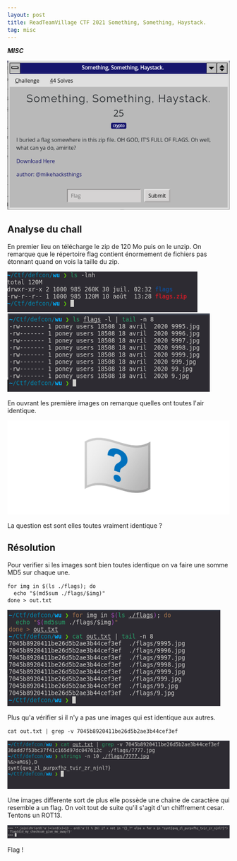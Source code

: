```yaml
---
layout: post
title: ReadTeamVillage CTF 2021 Something, Something, Haystack.
tag: misc
---
```


**_MISC_**

![](../images/rtv-29/something/chall_something.png)

## **Analyse du chall**

En premier lieu on télécharge le zip de 120 Mo
puis on le unzip. On remarque que le répertoire flag contient énormement de fichiers pas étonnant quand on vois la taille du zip.

![](../images/rtv-29/something/first.png)
![](../images/rtv-29/something/snd.png)

En ouvrant les première images on remarque quelles ont toutes l'air identique.  

![](../images/rtv-29/something/0.jpg)

La question est sont elles toutes vraiment identique ?


## **Résolution**

Pour verifier si les images sont bien toutes identique on va faire une somme MD5 sur chaque une.

    for img in $(ls ./flags); do
      echo "$(md5sum ./flags/$img)"
    done > out.txt

![](../images/rtv-29/something/tree.png)

Plus qu'a vérifier si il n'y a pas une images qui est identique aux autres.

    cat out.txt | grep -v 7045b8920411be26d5b2ae3b44cef3ef


![](../images/rtv-29/something/four.png)

Une images differente sort de plus elle possède une chaine de caractère qui resemble a un flag.
On voit tout de suite qu'il s'agit d'un chiffrement cesar. Tentons un ROT13.

![](../images/rtv-29/something/five.png)

Flag !
